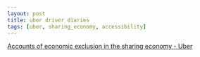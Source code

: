 ```yaml
---
layout: post
title: uber driver diaries
tags: [uber, sharing_economy, accessibility]
---
```

[Accounts of economic exclusion in the sharing economy - Uber](http://uberdriverdiaries.com/)
